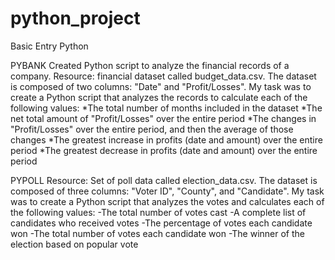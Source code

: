 # python_project
Basic Entry Python

PYBANK
Created Python script to analyze the financial records of a company. Resource: financial dataset called budget_data.csv. The dataset is composed of two columns: "Date" and "Profit/Losses".
My task was to create a Python script that analyzes the records to calculate each of the following values:
  *The total number of months included in the dataset
  *The net total amount of "Profit/Losses" over the entire period
  *The changes in "Profit/Losses" over the entire period, and then the average of those changes
  *The greatest increase in profits (date and amount) over the entire period
  *The greatest decrease in profits (date and amount) over the entire period

PYPOLL
Resource: Set of poll data called election_data.csv. The dataset is composed of three columns: "Voter ID", "County", and "Candidate". My task was to create a Python script that analyzes the votes and calculates each of the following values:
  -The total number of votes cast
  -A complete list of candidates who received votes
  -The percentage of votes each candidate won
  -The total number of votes each candidate won
  -The winner of the election based on popular vote

